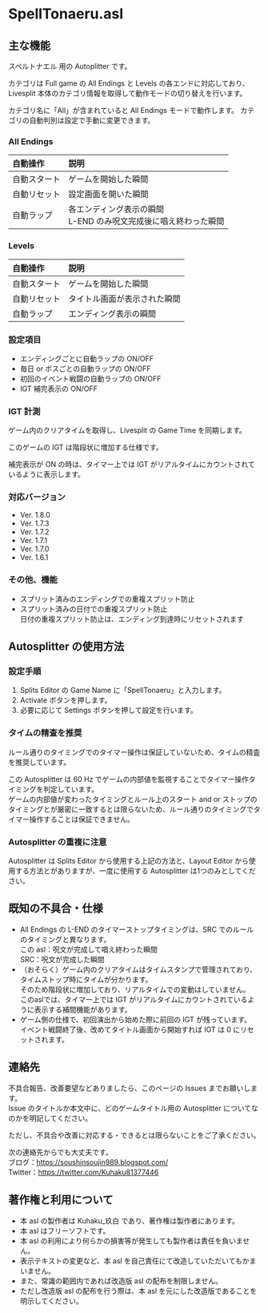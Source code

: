 # SpellTonaeru.asl


## 主な機能
スペルトナエル 用の Autoplitter です。

カテゴリは Full game の All Endings と Levels の各エンドに対応しており、Livesplit 本体のカテゴリ情報を取得して動作モードの切り替えを行います。

カテゴリ名に「All」が含まれていると All Endings モードで動作します。
カテゴリの自動判別は設定で手動に変更できます。

### All Endings
|自動操作|説明|
|:--|:--|
|自動スタート|ゲームを開始した瞬間|
|自動リセット|設定画面を開いた瞬間|
|自動ラップ|各エンディング表示の瞬間<br>L-END のみ呪文完成後に唱え終わった瞬間|

### Levels
|自動操作|説明|
|:--|:--|
|自動スタート|ゲームを開始した瞬間|
|自動リセット|タイトル画面が表示された瞬間|
|自動ラップ|エンディング表示の瞬間|

### 設定項目
- エンディングごとに自動ラップの ON/OFF
- 毎日 or ボスごとの自動ラップの ON/OFF
- 初回のイベント戦闘の自動ラップの ON/OFF
- IGT 補完表示の ON/OFF

### IGT 計測
ゲーム内のクリアタイムを取得し、Livesplit の Game Time を同期します。

このゲームの IGT は階段状に増加する仕様です。

補完表示が ON の時は、タイマー上では IGT がリアルタイムにカウントされているように表示します。

### 対応バージョン
- Ver. 1.8.0
- Ver. 1.7.3
- Ver. 1.7.2
- Ver. 1.7.1
- Ver. 1.7.0
- Ver. 1.6.1

### その他、機能
- スプリット済みのエンディングでの重複スプリット防止
- スプリット済みの日付での重複スプリット防止<br>日付の重複スプリット防止は、エンディング到達時にリセットされます


## Autosplitter の使用方法

### 設定手順
1. Splits Editor の Game Name に「SpellTonaeru」と入力します。
1. Activate ボタンを押します。
1. 必要に応じて Settings ボタンを押して設定を行います。

### タイムの精査を推奨
ルール通りのタイミングでのタイマー操作は保証していないため、タイムの精査を推奨しています。

この Autosplitter は 60 Hz でゲームの内部値を監視することでタイマー操作タイミングを判定しています。<br>
ゲームの内部値が変わったタイミングとルール上のスタート and or ストップのタイミングとが厳密に一致するとは限らないため、ルール通りのタイミングでタイマー操作することは保証できません。

### Autosplitter の重複に注意
Autosplitter は Splits Editor から使用する上記の方法と、Layout Editor から使用する方法とがありますが、一度に使用する Autosplitter は1つのみとしてください。


## 既知の不具合・仕様
- All Endings の L-END のタイマーストップタイミングは、SRC でのルールのタイミングと異なります。<br>この asl：呪文が完成して唱え終わった瞬間<br>SRC：呪文が完成した瞬間
- （おそらく）ゲーム内のクリアタイムはタイムスタンプで管理されており、タイムストップ時にタイムが分かります。<br>
そのため階段状に増加しており、リアルタイムでの変動はしていません。<br>
このaslでは、タイマー上では IGT がリアルタイムにカウントされているように表示する補間機能があります。
- ゲーム側の仕様で、初回演出から始めた際に前回の IGT が残っています。<br>
イベント戦闘終了後、改めてタイトル画面から開始すれば IGT は 0 にリセットされます。


## 連絡先
不具合報告、改善要望などありましたら、このページの Issues までお願いします。<br>
Issue のタイトルか本文中に、どのゲームタイトル用の Autosplitter についてなのかを明記してください。

ただし、不具合や改善に対応する・できるとは限らないことをご了承ください。

次の連絡先からでも大丈夫です。<br>
ブログ：https://soushinsoujin989.blogspot.com/ <br>
Twitter：https://twitter.com/Kuhaku81377446


## 著作権と利用について
- 本 asl の製作者は Kuhaku_玖白 であり、著作権は製作者にあります。
- 本 asl はフリーソフトです。
- 本 asl の利用により何らかの損害等が発生しても製作者は責任を負いません。
- 表示テキストの変更など、本 asl を自己責任にて改造していただいてもかまいません。
- また、常識の範囲内であれば改造版 asl の配布を制限しません。
- ただし改造版 asl の配布を行う際は、本 asl を元にした改造版であることを明示してください。

